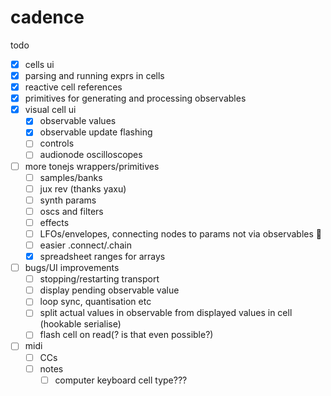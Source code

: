 # cadence

todo

- [x] cells ui
- [x] parsing and running exprs in cells
- [x] reactive cell references
- [x] primitives for generating and processing observables
- [x] visual cell ui
  - [x] observable values
  - [x] observable update flashing
  - [ ] controls
  - [ ] audionode oscilloscopes
- [ ] more tonejs wrappers/primitives
  - [ ] samples/banks
  - [ ] jux rev (thanks yaxu)
  - [ ] synth params
  - [ ] oscs and filters
  - [ ] effects
  - [ ] LFOs/envelopes, connecting nodes to params not via observables 🤔
  - [ ] easier .connect/.chain
  - [x] spreadsheet ranges for arrays
- [ ] bugs/UI improvements
  - [ ] stopping/restarting transport
  - [ ] display pending observable value
  - [ ] loop sync, quantisation etc
  - [ ] split actual values in observable from displayed values in cell (hookable serialise)
  - [ ] flash cell on read(? is that even possible?)
- [ ] midi
  - [ ] CCs
  - [ ] notes
    - [ ] computer keyboard cell type???

